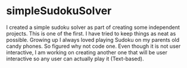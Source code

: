 # simpleSudokuSolver

I created a simple sudoku solver as part of creating some independent projects. This is one of the first. I have tried to keep things as neat as possible. Growing up I always loved playing Sudoku on my parents old candy phones. So figured why not code one. Even though it is not user interactive, I am working on creating another one that will be user interactive so any user can actually play it (Text-based).
